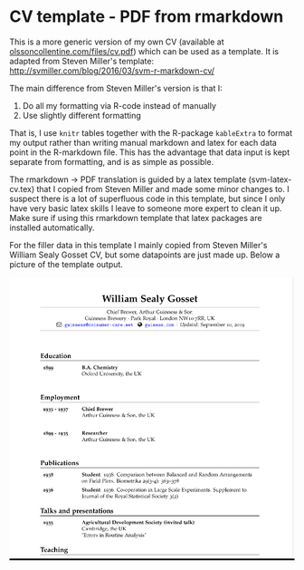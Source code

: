 # CV template - PDF from rmarkdown
This is a more generic version of my own CV (available at [olssoncollentine.com/files/cv.pdf](olssoncollentine.com/files/cv.pdf)) which can be used as a template. It is adapted from Steven Miller's template: http://svmiller.com/blog/2016/03/svm-r-markdown-cv/

The main difference from Steven Miller's version is that I:

1) Do all my formatting via R-code instead of manually 
2) Use slightly different formatting

That is, I use `knitr` tables together with the R-package `kableExtra` to format my output rather than writing manual markdown and latex for each data point in the R-markdown file. This has the advantage that data input is kept separate from formatting, and is as simple as possible.

The rmarkdown -> PDF translation is guided by a latex template (svm-latex-cv.tex) that I copied from Steven Miller and made some minor changes to. I suspect there is a lot of superfluous code in this template, but since I only have very basic latex skills I leave to someone more expert to clean it up. Make sure if using this rmarkdown template that latex packages are installed automatically.

For the filler data in this template I mainly copied from Steven Miller's  William Sealy Gosset CV, but some datapoints are just made up. Below a picture of the template output.


![picture](https://github.com/Jaeoc/CV-template-rmarkdown/raw/master/cv_template.png)
